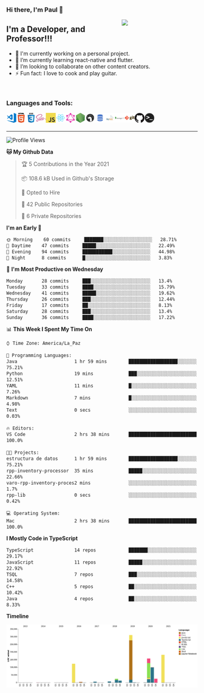 ### Hi there, I'm Paul 👋
<img align='right' src='https://media.giphy.com/media/bcKmIWkUMCjVm/giphy.gif' width='200"'>

## I'm a Developer, and Professor!!!
- 🔭 I'm currently working on a personal project. 
- 🌱 I’m currently learning react-native and flutter. 
- 👯 I’m looking to collaborate on other content creators. 
- ⚡ Fun fact: I love to cook and play guitar. 
<br/>

### Languages and Tools:
[<img align="left" alt="Visual Studio Code" width="26px" src="https://raw.githubusercontent.com/github/explore/80688e429a7d4ef2fca1e82350fe8e3517d3494d/topics/visual-studio-code/visual-studio-code.png" />][webdevplaylist]
[<img align="left" alt="HTML5" width="26px" src="https://raw.githubusercontent.com/github/explore/80688e429a7d4ef2fca1e82350fe8e3517d3494d/topics/html/html.png" />][webdevplaylist]
[<img align="left" alt="CSS3" width="26px" src="https://raw.githubusercontent.com/github/explore/80688e429a7d4ef2fca1e82350fe8e3517d3494d/topics/css/css.png" />][cssplaylist]
[<img align="left" alt="Sass" width="26px" src="https://raw.githubusercontent.com/github/explore/80688e429a7d4ef2fca1e82350fe8e3517d3494d/topics/sass/sass.png" />][cssplaylist]
[<img align="left" alt="JavaScript" width="26px" src="https://raw.githubusercontent.com/github/explore/80688e429a7d4ef2fca1e82350fe8e3517d3494d/topics/javascript/javascript.png" />][jsplaylist]
[<img align="left" alt="React" width="26px" src="https://raw.githubusercontent.com/github/explore/80688e429a7d4ef2fca1e82350fe8e3517d3494d/topics/react/react.png" />][reactplaylist]
[<img align="left" alt="GraphQL" width="26px" src="https://raw.githubusercontent.com/github/explore/80688e429a7d4ef2fca1e82350fe8e3517d3494d/topics/graphql/graphql.png" />][webdevplaylist]
[<img align="left" alt="Node.js" width="26px" src="https://raw.githubusercontent.com/github/explore/80688e429a7d4ef2fca1e82350fe8e3517d3494d/topics/nodejs/nodejs.png" />][webdevplaylist]
[<img align="left" alt="Deno" width="26px" src="https://raw.githubusercontent.com/github/explore/361e2821e2dea67711cde99c9c40ed357061cf27/topics/deno/deno.png" />][webdevplaylist]
[<img align="left" alt="SQL" width="26px" src="https://raw.githubusercontent.com/github/explore/80688e429a7d4ef2fca1e82350fe8e3517d3494d/topics/sql/sql.png" />][webdevplaylist]
[<img align="left" alt="MySQL" width="26px" src="https://raw.githubusercontent.com/github/explore/80688e429a7d4ef2fca1e82350fe8e3517d3494d/topics/mysql/mysql.png" />][webdevplaylist]
[<img align="left" alt="MongoDB" width="26px" src="https://raw.githubusercontent.com/github/explore/80688e429a7d4ef2fca1e82350fe8e3517d3494d/topics/mongodb/mongodb.png" />][webdevplaylist]
[<img align="left" alt="Git" width="26px" src="https://raw.githubusercontent.com/github/explore/80688e429a7d4ef2fca1e82350fe8e3517d3494d/topics/git/git.png" />][webdevplaylist]
[<img align="left" alt="GitHub" width="26px" src="https://raw.githubusercontent.com/github/explore/78df643247d429f6cc873026c0622819ad797942/topics/github/github.png" />][webdevplaylist]
[<img align="left" alt="Terminal" width="26px" src="https://raw.githubusercontent.com/github/explore/80688e429a7d4ef2fca1e82350fe8e3517d3494d/topics/terminal/terminal.png" />][webdevplaylist]

<br />
<br />

---

<!--START_SECTION:waka-->
![Profile Views](http://img.shields.io/badge/Profile%20Views-0-blue)

**🐱 My Github Data** 

> 🏆 5 Contributions in the Year 2021
 > 
> 📦 108.6 kB Used in Github's Storage 
 > 
> 💼 Opted to Hire
 > 
> 📜 42 Public Repositories 
 > 
> 🔑 6 Private Repositories  
 > 
**I'm an Early 🐤** 

```text
🌞 Morning    60 commits     ███████░░░░░░░░░░░░░░░░░░   28.71% 
🌆 Daytime    47 commits     █████░░░░░░░░░░░░░░░░░░░░   22.49% 
🌃 Evening    94 commits     ███████████░░░░░░░░░░░░░░   44.98% 
🌙 Night      8 commits      █░░░░░░░░░░░░░░░░░░░░░░░░   3.83%

```
📅 **I'm Most Productive on Wednesday** 

```text
Monday       28 commits     ███░░░░░░░░░░░░░░░░░░░░░░   13.4% 
Tuesday      33 commits     ████░░░░░░░░░░░░░░░░░░░░░   15.79% 
Wednesday    41 commits     █████░░░░░░░░░░░░░░░░░░░░   19.62% 
Thursday     26 commits     ███░░░░░░░░░░░░░░░░░░░░░░   12.44% 
Friday       17 commits     ██░░░░░░░░░░░░░░░░░░░░░░░   8.13% 
Saturday     28 commits     ███░░░░░░░░░░░░░░░░░░░░░░   13.4% 
Sunday       36 commits     ████░░░░░░░░░░░░░░░░░░░░░   17.22%

```


📊 **This Week I Spent My Time On** 

```text
⌚︎ Time Zone: America/La_Paz

💬 Programming Languages: 
Java                     1 hr 59 mins        ██████████████████░░░░░░░   75.21% 
Python                   19 mins             ███░░░░░░░░░░░░░░░░░░░░░░   12.51% 
YAML                     11 mins             █░░░░░░░░░░░░░░░░░░░░░░░░   7.26% 
Markdown                 7 mins              █░░░░░░░░░░░░░░░░░░░░░░░░   4.98% 
Text                     0 secs              ░░░░░░░░░░░░░░░░░░░░░░░░░   0.03%

🔥 Editors: 
VS Code                  2 hrs 38 mins       █████████████████████████   100.0%

🐱‍💻 Projects: 
estructura de datos      1 hr 59 mins        ██████████████████░░░░░░░   75.21% 
rpp-inventory-processor  35 mins             █████░░░░░░░░░░░░░░░░░░░░   22.66% 
varo-rpp-inventory-proces2 mins              ░░░░░░░░░░░░░░░░░░░░░░░░░   1.7% 
rpp-lib                  0 secs              ░░░░░░░░░░░░░░░░░░░░░░░░░   0.42%

💻 Operating System: 
Mac                      2 hrs 38 mins       █████████████████████████   100.0%

```

**I Mostly Code in TypeScript** 

```text
TypeScript               14 repos            ███████░░░░░░░░░░░░░░░░░░   29.17% 
JavaScript               11 repos            █████░░░░░░░░░░░░░░░░░░░░   22.92% 
TSQL                     7 repos             ███░░░░░░░░░░░░░░░░░░░░░░   14.58% 
C++                      5 repos             ██░░░░░░░░░░░░░░░░░░░░░░░   10.42% 
Java                     4 repos             ██░░░░░░░░░░░░░░░░░░░░░░░   8.33%

```


**Timeline**

![Chart not found](https://raw.githubusercontent.com/PaulLandaeta/PaulLandaeta/master/charts/bar_graph.png) 


<!--END_SECTION:waka-->


[webdevplaylist]: https
[jsplaylist]: https
[cssplaylist]: https
[reactplaylist]: https